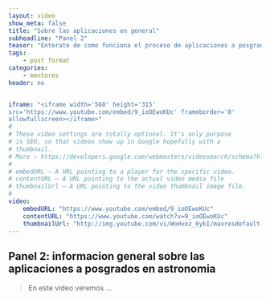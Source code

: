 ```yaml
---
layout: video
show_meta: false
title: "Sobre las aplicaciones en general"
subheadline: "Panel 2"
teaser: "Enterate de como funciona el proceso de aplicaciones a posgrados en astronomia."
tags:
    - post format
categories:
    - mentores
header: no


iframe: "<iframe width='560' height='315'
src='https://www.youtube.com/embed/9_ioOEwoKUc' frameborder='0'
allowfullscreen></iframe>"
#
# These video settings are totally optional. It's only purpose
# is SEO, so that videos show up in Google hopefully with a 
# thumbnail.
# More › https://developers.google.com/webmasters/videosearch/schema?hl=en&rd=1
#
# embedURL – A URL pointing to a player for the specific video.
# contentURL – A URL pointing to the actual video media file
# thumbnailUrl – A URL pointing to the video thumbnail image file.
#
video:
    embedURL: "https://www.youtube.com/embed/9_ioOEwoKUc"
    contentURL: "https://www.youtube.com/watch?v=9_ioOEwoKUc"
    thumbnailUrl: "http://img.youtube.com/vi/WoHxoz_0ykI/maxresdefault.jpg"
---
```

<!--more-->

## Panel 2: informacion general sobre las aplicaciones a posgrados en astronomia

> En este video veremos ... 
